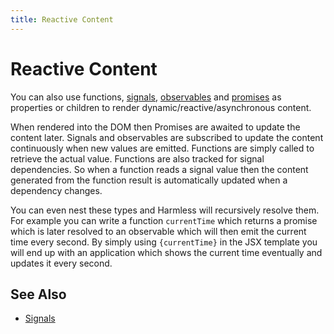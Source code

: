 ```yaml
---
title: Reactive Content
---
```


# Reactive Content

You can also use functions, [signals], [observables] and [promises] as properties or children to render dynamic/reactive/asynchronous content.

When rendered into the DOM then Promises are awaited to update the content later. Signals and observables are subscribed to update the content continuously when new values are emitted. Functions are simply called to retrieve the actual value. Functions are also tracked for signal dependencies. So when a function reads a signal value then the content generated from the function result is automatically updated when a dependency changes.

You can even nest these types and Harmless will recursively resolve them. For example you can write a function `currentTime` which returns a promise which is later resolved to an observable which will then emit the current time every second. By simply using `{currentTime}` in the JSX template you will end up with an application which shows the current time eventually and updates it every second.

## See Also

* [Signals](../signals.md)

[signals]: https://www.npmjs.com/package/@kayahr/signal
[promises]: https://developer.mozilla.org/en-US/docs/Web/JavaScript/Reference/Global_Objects/Promise
[observables]: https://github.com/tc39/proposal-observable
